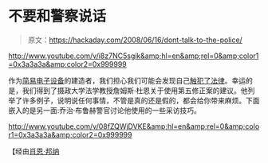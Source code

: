 # 不要和警察说话

> 原文：<https://hackaday.com/2008/06/16/dont-talk-to-the-police/>

<http://www.youtube.com/v/i8z7NC5sgik&amp;hl=en&amp;rel=0&amp;color1=0x3a3a3a&amp;color2=0x999999>

 
作为[简易电子设备](http://vivara.net/blog/?p=61)的建造者，我们担心我们可能会发现自己[触犯了法律](http://www.boingboing.net/2007/01/31/led-ad-campaign-igni.html)。幸运的是，我们得到了摄政大学法学教授詹姆斯·杜恩关于使用第五修正案的建议。他列举了许多例子，说明说任何事情，不管是真的还是假的，都会给你带来麻烦。下面嵌入的是另一面:乔治·布鲁赫警官讨论他使用的一些采访技巧。

<http://www.youtube.com/v/08fZQWjDVKE&amp;hl=en&amp;rel=0&amp;color1=0x3a3a3a&amp;color2=0x999999>

 
【经由[肖恩·邦纳](http://blog.seanbonner.com/2008/06/16/todays-psa-talking-to-police-officers/)